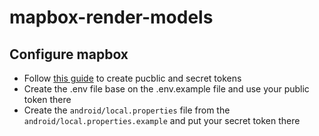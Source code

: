 # mapbox-render-models

## Configure mapbox

-   Follow [this guide](https://docs.mapbox.com/android/maps/guides/install/#configure-credentials) to create pucblic and secret tokens
-   Create the .env file base on the .env.example file and use your public token there
-   Create the `android/local.properties` file from the `android/local.properties.example` and put your secret token there
